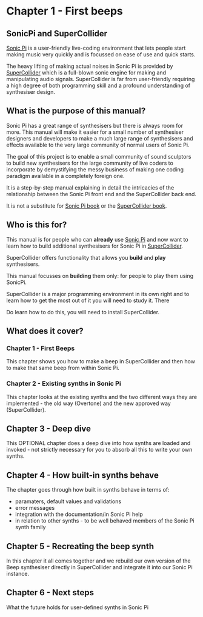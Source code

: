 # Chapter 1 - First beeps

## SonicPi and SuperCollider

[Sonic Pi](https://sonic-pi.net/) is a user-friendly live-coding environment that lets people start making music very quickly and is focussed on ease of use and quick starts.

The heavy lifting of making actual noises in Sonic Pi is provided by [SuperCollider](https://supercollider.github.io/) which is a full-blown sonic engine for making and manipulating audio signals. SuperCollider is far from user-friendly requiring a high degree of both programming skill and a profound understanding of synthesiser design.

## What is the purpose of this manual?

Sonic Pi has a great range of synthesisers but there is always room for more. This manual will make it easier for a small number of synthesiser designers and developers to make a much large range of synthesisers and effects available to the very large community of normal users of Sonic Pi.

The goal of this project is to enable a small community of sound sculptors to build new synthesisers for the large community of live coders to incorporate by demystifying the messy business of making one coding paradigm available in a completely foreign one.

It is a step-by-step manual explaining in detail the intricacies of the relationship between the Sonic Pi front end and the SuperCollider back end.

It is not a substitute for [Sonic Pi book](https://www.amazon.co.uk/Code-Music-Sonic-Sam-Aaron/dp/1908256877) or the [SuperCollider book](https://mitpress.mit.edu/9780262232692/the-supercollider-book/).

## Who is this for?

This manual is for people who can **already** use [Sonic Pi](https://sonic-pi.net/) and now want to learn how to build additional synthesisers for Sonic Pi in [SuperCollider](https://supercollider.github.io/).

SuperCollider offers functionality that allows you **build** and **play** synthesisers.

This manual focusses on **building** them only: for people to play them using SonicPi.

SuperCollider is a major programming environment in its own right and to learn how to get the most out of it you will need to study it. There

Do learn how to do this, you will need to install SuperCollider.

## What does it cover?

### Chapter 1 - First Beeps

This chapter shows you how to make a beep in SuperCollider and then how to make that same beep from within Sonic Pi.

### Chapter 2 - Existing synths in Sonic Pi

This chapter looks at the existing synths and the two different ways they are implemented - the old way (Overtone) and the new approved way (SuperCollider).

## Chapter 3 - Deep dive

This OPTIONAL chapter does a deep dive into how synths are loaded and invoked - not strictly necessary for you to absorb all this to write your own synths.

## Chapter 4 - How built-in synths behave

The chapter goes through how built in synths behave in terms of:

* paramaters, default values and validations
* error messages
* integration with the documentation/in Sonic Pi help
* in relation to other synths - to be well behaved members of the Sonic Pi synth family

## Chapter 5 - Recreating the beep synth

In this chapter it all comes together and we rebuild our own version of the Beep synthesiser directly in SuperCollider and integrate it into our Sonic Pi instance.

## Chapter 6 - Next steps

What the future holds for user-defined synths in Sonic Pi
